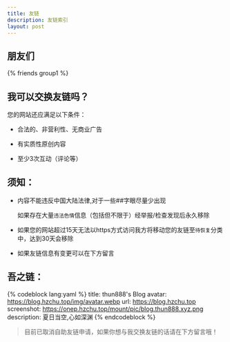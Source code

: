 ```yaml
---
title: 友链
description: 友链索引
layout: post
---
```


## 朋友们
{% friends group1 %}

## 我可以交换友链吗？

您的网站还应满足以下条件：

- 合法的、非营利性、无商业广告

- 有实质性原创内容

- 至少3次互动（评论等）


## 须知：

- 内容不能违反中国大陆法律,对于一些##字眼尽量少出现

  如果存在大量`违法色情`信息（包括但不限于）经举报/检查发现后永久移除

- 如果您的网站超过15天无法以https方式访问我方将移动您的友链至`待恢复`分类中，达到30天会移除

- 如果友链信息有变更可以在下方留言


## 吾之链：
{% codeblock lang:yaml %}
title: thun888's Blog
avatar: https://blog.hzchu.top/img/avatar.webp
url: https://blog.hzchu.top
screenshot: https://onep.hzchu.top/mount/pic/blog.thun888.xyz.png
description: 夏日当空,心如深渊
{% endcodeblock %}

> 目前已取消自助友链申请，如果你想与我交换友链的话请在下方留言哦！

